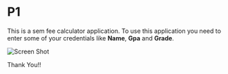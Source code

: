 # P1
<p> This is a sem fee calculator application. To use this application you need to enter some of your credentials like <b>Name</b>, <b>Gpa</b> and <b>Grade</b>.</p>

![Screen Shot](https://user-images.githubusercontent.com/43051267/51716443-62bba980-2002-11e9-94dd-456a746caeeb.png)

Thank You!!
